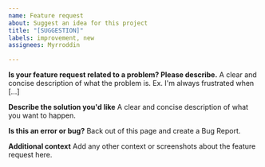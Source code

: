 ```yaml
---
name: Feature request
about: Suggest an idea for this project
title: "[SUGGESTION]"
labels: improvement, new
assignees: Myrroddin

---
```


**Is your feature request related to a problem? Please describe.**
A clear and concise description of what the problem is. Ex. I'm always frustrated when [...]

**Describe the solution you'd like**
A clear and concise description of what you want to happen.

**Is this an error or bug?**
Back out of this page and create a Bug Report.

**Additional context**
Add any other context or screenshots about the feature request here.